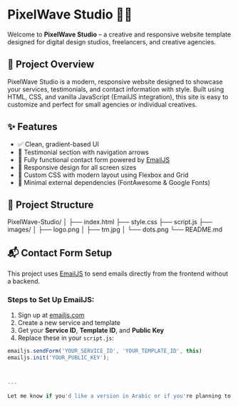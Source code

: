 # PixelWave Studio 🌊🎨

Welcome to **PixelWave Studio** – a creative and responsive website template designed for digital design studios, freelancers, and creative agencies.

## 🚀 Project Overview

PixelWave Studio is a modern, responsive website designed to showcase your services, testimonials, and contact information with style. Built using HTML, CSS, and vanilla JavaScript (EmailJS integration), this site is easy to customize and perfect for small agencies or individual creatives.

## ✨ Features

- ✅ Clean, gradient-based UI
- 💬 Testimonial section with navigation arrows
- 📩 Fully functional contact form powered by [EmailJS](https://www.emailjs.com/)
- 📱 Responsive design for all screen sizes
- 🎨 Custom CSS with modern layout using Flexbox and Grid
- 🧾 Minimal external dependencies (FontAwesome & Google Fonts)

## 📁 Project Structure

PixelWave-Studio/ │ ├── index.html ├── style.css ├── script.js ├── images/ │ ├── logo.png │ ├── tm.jpg │ └── dots.png └── README.md



## 📬 Contact Form Setup

This project uses [EmailJS](https://www.emailjs.com/) to send emails directly from the frontend without a backend.

### Steps to Set Up EmailJS:

1. Sign up at [emailjs.com](https://www.emailjs.com/)
2. Create a new service and template
3. Get your **Service ID**, **Template ID**, and **Public Key**
4. Replace these in your `script.js`:

```javascript
emailjs.sendForm('YOUR_SERVICE_ID', 'YOUR_TEMPLATE_ID', this)
emailjs.init('YOUR_PUBLIC_KEY');



---

Let me know if you'd like a version in Arabic or if you're planning to host it online (I can help you with deployment tips too).
